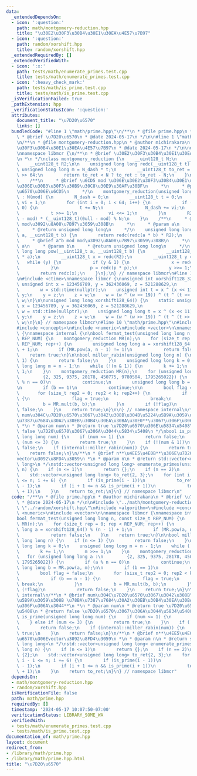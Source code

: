 ```yaml
---
data:
  _extendedDependsOn:
  - icon: ':question:'
    path: math/montgomery-reduction.hpp
    title: "\u30E2\u30F3\u30B4\u30E1\u30EA\u4E57\u7B97"
  - icon: ':question:'
    path: random/xorshift.hpp
    title: random/xorshift.hpp
  _extendedRequiredBy: []
  _extendedVerifiedWith:
  - icon: ':x:'
    path: tests/math/enumerate_primes.test.cpp
    title: tests/math/enumerate_primes.test.cpp
  - icon: ':heavy_check_mark:'
    path: tests/math/is_prime.test.cpp
    title: tests/math/is_prime.test.cpp
  _isVerificationFailed: true
  _pathExtension: hpp
  _verificationStatusIcon: ':question:'
  attributes:
    document_title: "\u7D20\u6570"
    links: []
  bundledCode: "#line 1 \"math/prime.hpp\"\n/**\n * @file prime.hpp\n * @author michirakara\n\
    \ * @brief \u7D20\u6570\n * @date 2024-05-17\n */\n\n#line 1 \"math/montgomery-reduction.hpp\"\
    \n/**\n * @file montgomery-reduction.hpp\n * @author michirakara\n * @brief \u30E2\
    \u30F3\u30B4\u30E1\u30EA\u4E57\u7B97\n * @date 2024-05-17\n */\n\n#include <iostream>\n\
    \nnamespace libmcr {\n/**\n * @brief \u30E2\u30F3\u30B4\u30E1\u30EA\u4E57\u7B97\
    \n *\n */\nclass montgomery_reduction {\n    __uint128_t N;\n    __uint128_t N_dash;\n\
    \    __uint128_t R2;\n\n    unsigned long long redc(__uint128_t t) {\n       \
    \ unsigned long long m = N_dash * t;\n        __uint128_t to_ret = (t + N * __uint128_t(m))\
    \ >> 64;\n        return to_ret < N ? to_ret : to_ret - N;\n    }\n\n  public:\n\
    \    /**\n     * @brief \u6CD5 mod \u306E\u30E2\u30F3\u30B4\u30E1\u30EA\u4E57\u7B97\
    \u306E\u30B3\u30F3\u30B9\u30C8\u30E9\u30AF\u30BF\n     *\n     * @param mod \u5947\
    \u6570\u306E\u6CD5\n     */\n    montgomery_reduction(unsigned long long mod)\
    \ : N(mod) {\n        N_dash = 0;\n        __uint128_t t = 0;\n        __uint128_t\
    \ vi = 1;\n        for (int i = 0; i < 64; i++) {\n            if ((t & 1) ==\
    \ 0) {\n                t += N;\n                N_dash += vi;\n            }\n\
    \            t >>= 1;\n            vi <<= 1;\n        }\n        R2 = (__uint128_t)(0ull\
    \ - mod) * (__uint128_t)(0ull - mod) % N;\n    }\n    /**\n     * @brief a*b mod\
    \ mod\u3092\u8A08\u7B97\u3059\u308B\n     *\n     * @param a\n     * @param b\n\
    \     * @return unsigned long long\n     */\n    unsigned long long mult(__uint128_t\
    \ a, __uint128_t b) {\n        return redc(redc(a * b) * R2);\n    }\n    /**\n\
    \     * @brief a^b mod mod\u3092\u8A08\u7B97\u3059\u308B\n     *\n     * @param\
    \ a\n     * @param b\n     * @return unsigned long long\n     */\n    unsigned\
    \ long long pow(__uint128_t a, __uint128_t b) {\n        __uint128_t p = redc(R2\
    \ * a);\n        __uint128_t x = redc(R2);\n        __uint128_t y = b;\n     \
    \   while (y) {\n            if (y & 1) {\n                x = redc(x * p);\n\
    \            }\n            p = redc(p * p);\n            y >>= 1;\n        }\n\
    \        return redc(x);\n    }\n};\n} // namespace libmcr\n#line 1 \"random/xorshift.hpp\"\
    \n#include <ctime>\nnamespace libmcr {\nunsigned int xorshift128_32() {\n    static\
    \ unsigned int x = 123456789, y = 362436069, z = 521288629,\n                \
    \        w = std::time(nullptr);\n    unsigned int t = x ^ (x << 11);\n    x =\
    \ y;\n    y = z;\n    z = w;\n    w = (w ^ (w >> 19)) ^ (t ^ (t >> 8));\n    return\
    \ w;\n}\n\nunsigned long long xorshift128_64() {\n    static unsigned long long\
    \ x = 123456789, y = 362436069, z = 521288629,\n                             \
    \ w = std::time(nullptr);\n    unsigned long long t = x ^ (x << 11);\n    x =\
    \ y;\n    y = z;\n    z = w;\n    w = (w ^ (w >> 19)) ^ (t ^ (t >> 8));\n    return\
    \ w;\n}\n} // namespace libmcr\n#line 10 \"math/prime.hpp\"\n#include <algorithm>\n\
    #include <concepts>\n#include <numeric>\n#include <vector>\n\nnamespace libmcr\
    \ {\nnamespace internal {\n\nbool fermat_test(unsigned long long n, const size_t\
    \ REP_NUM) {\n    montgomery_reduction MR(n);\n    for (size_t rep = 0; rep <\
    \ REP_NUM; rep++) {\n        unsigned long long a = xorshift128_64() % (n - 1)\
    \ + 1;\n        if (MR.pow(a, n - 1) != 1)\n            return false;\n    }\n\
    \    return true;\n}\n\nbool miller_rabin(unsigned long long n) {\n    if (n <=\
    \ 1) {\n        return false;\n    }\n    unsigned long long k = 0;\n    unsigned\
    \ long long m = n - 1;\n    while (!(m & 1)) {\n        k += 1;\n        m >>=\
    \ 1;\n    }\n    montgomery_reduction MR(n);\n    for (unsigned long long a :\n\
    \         {2, 325, 9375, 28178, 450775, 9780504, 1795265022}) {\n        if (a\
    \ % n == 0)\n            continue;\n        unsigned long long b = MR.pow(a, m);\n\
    \n        if (b == 1)\n            continue;\n\n        bool flag = false;\n \
    \       for (size_t rep2 = 0; rep2 < k; rep2++) {\n            if (b == n - 1)\
    \ {\n                flag = true;\n                break;\n            }\n   \
    \         b = MR.mult(b, b);\n        }\n        if (!flag)\n            return\
    \ false;\n    }\n    return true;\n}\n\n} // namespace internal\n/**\n * @brief\
    \ num\u304C\u7D20\u6570\u3067\u3042\u308B\u304B\u5224\u5B9A\u3059\u308B \u78BA\
    \u7387\u7684\u30A2\u30EB\u30B4\u30EA\u30BA\u30E0**\u3067\u306F\u306A\u3044**\n\
    \ *\n * @param num\n * @return true \u7D20\u6570\u306E\u5834\u5408\n * @return\
    \ false \u7D20\u6570\u3067\u306A\u3044\u5834\u5408\n */\nbool is_prime(unsigned\
    \ long long num) {\n    if (num <= 1) {\n        return false;\n    } else if\
    \ (num <= 3) {\n        return true;\n    }\n    if (!(num & 1))\n        return\
    \ false;\n    if (internal::miller_rabin(num)) {\n        return true;\n    }\n\
    \    return false;\n}\n/**\n * @brief n**\u4EE5\u4E0B**\u306E\u7D20\u6570\u306E\
    vector\u3092\u8FD4\u3059\n *\n * @param n\n * @return std::vector<unsigned long\
    \ long>\n */\nstd::vector<unsigned long long> enumerate_primes(unsigned long long\
    \ n) {\n    if (n <= 1)\n        return {};\n    if (n == 2)\n        return {2};\n\
    \    std::vector<unsigned long long> to_ret{2, 3};\n    for (int i = 6; i - 1\
    \ <= n; i += 6) {\n        if (is_prime(i - 1))\n            to_ret.push_back(i\
    \ - 1);\n        if (i + 1 <= n && is_prime(i + 1))\n            to_ret.push_back(i\
    \ + 1);\n    }\n    return to_ret;\n}\n} // namespace libmcr\n"
  code: "/**\n * @file prime.hpp\n * @author michirakara\n * @brief \u7D20\u6570\n\
    \ * @date 2024-05-17\n */\n\n#include \"../math/montgomery-reduction.hpp\"\n#include\
    \ \"../random/xorshift.hpp\"\n#include <algorithm>\n#include <concepts>\n#include\
    \ <numeric>\n#include <vector>\n\nnamespace libmcr {\nnamespace internal {\n\n\
    bool fermat_test(unsigned long long n, const size_t REP_NUM) {\n    montgomery_reduction\
    \ MR(n);\n    for (size_t rep = 0; rep < REP_NUM; rep++) {\n        unsigned long\
    \ long a = xorshift128_64() % (n - 1) + 1;\n        if (MR.pow(a, n - 1) != 1)\n\
    \            return false;\n    }\n    return true;\n}\n\nbool miller_rabin(unsigned\
    \ long long n) {\n    if (n <= 1) {\n        return false;\n    }\n    unsigned\
    \ long long k = 0;\n    unsigned long long m = n - 1;\n    while (!(m & 1)) {\n\
    \        k += 1;\n        m >>= 1;\n    }\n    montgomery_reduction MR(n);\n \
    \   for (unsigned long long a :\n         {2, 325, 9375, 28178, 450775, 9780504,\
    \ 1795265022}) {\n        if (a % n == 0)\n            continue;\n        unsigned\
    \ long long b = MR.pow(a, m);\n\n        if (b == 1)\n            continue;\n\n\
    \        bool flag = false;\n        for (size_t rep2 = 0; rep2 < k; rep2++) {\n\
    \            if (b == n - 1) {\n                flag = true;\n               \
    \ break;\n            }\n            b = MR.mult(b, b);\n        }\n        if\
    \ (!flag)\n            return false;\n    }\n    return true;\n}\n\n} // namespace\
    \ internal\n/**\n * @brief num\u304C\u7D20\u6570\u3067\u3042\u308B\u304B\u5224\
    \u5B9A\u3059\u308B \u78BA\u7387\u7684\u30A2\u30EB\u30B4\u30EA\u30BA\u30E0**\u3067\
    \u306F\u306A\u3044**\n *\n * @param num\n * @return true \u7D20\u6570\u306E\u5834\
    \u5408\n * @return false \u7D20\u6570\u3067\u306A\u3044\u5834\u5408\n */\nbool\
    \ is_prime(unsigned long long num) {\n    if (num <= 1) {\n        return false;\n\
    \    } else if (num <= 3) {\n        return true;\n    }\n    if (!(num & 1))\n\
    \        return false;\n    if (internal::miller_rabin(num)) {\n        return\
    \ true;\n    }\n    return false;\n}\n/**\n * @brief n**\u4EE5\u4E0B**\u306E\u7D20\
    \u6570\u306Evector\u3092\u8FD4\u3059\n *\n * @param n\n * @return std::vector<unsigned\
    \ long long>\n */\nstd::vector<unsigned long long> enumerate_primes(unsigned long\
    \ long n) {\n    if (n <= 1)\n        return {};\n    if (n == 2)\n        return\
    \ {2};\n    std::vector<unsigned long long> to_ret{2, 3};\n    for (int i = 6;\
    \ i - 1 <= n; i += 6) {\n        if (is_prime(i - 1))\n            to_ret.push_back(i\
    \ - 1);\n        if (i + 1 <= n && is_prime(i + 1))\n            to_ret.push_back(i\
    \ + 1);\n    }\n    return to_ret;\n}\n} // namespace libmcr"
  dependsOn:
  - math/montgomery-reduction.hpp
  - random/xorshift.hpp
  isVerificationFile: false
  path: math/prime.hpp
  requiredBy: []
  timestamp: '2024-05-17 10:07:50-07:00'
  verificationStatus: LIBRARY_SOME_WA
  verifiedWith:
  - tests/math/enumerate_primes.test.cpp
  - tests/math/is_prime.test.cpp
documentation_of: math/prime.hpp
layout: document
redirect_from:
- /library/math/prime.hpp
- /library/math/prime.hpp.html
title: "\u7D20\u6570"
---
```

